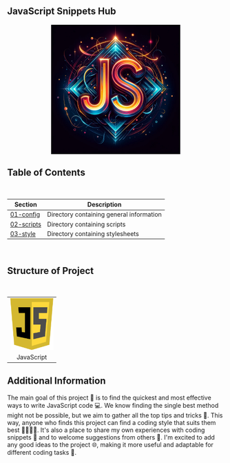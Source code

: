 ## JavaScript Snippets Hub

<p align="center">
  <img src="./00-config/02-assets/js_snippets.jpg" alt="V-Card Demo" height="300" style="border: 1px solid white; display: block; margin: 0 auto;">
</p>


## Table of Contents

<br>
<div class="center">

| Section              | Description                                |
|----------------------|--------------------------------------------|
|[01-config](./00-config/00-config.md) | Directory containing general information |
|[02-scripts](./02-scripts/00-Introduction.md) | Directory containing scripts |
|[03-style](./03-style/ITCSS.md) | Directory containing stylesheets |

</div>
<br>

## Structure of Project

<br>

<table align="center">
  <tr>
    <td align="center"><img src="./00-config/02-assets/js.png" height="120px" width="100px"></td>
  </tr>
  <tr>
    <td align="center">JavaScript</td>
  </tr>
</table>



## Additional Information

The main goal of this project 🎯 is to find the quickest and most effective ways to write JavaScript code 💻. We know finding the single best method might not be possible, but we aim to gather all the top tips and tricks 🏅. This way, anyone who finds this project can find a coding style that suits them best 👨‍💻👩‍💻. It's also a place to share my own experiences with coding snippets 📝 and to welcome suggestions from others 🤝. I'm excited to add any good ideas to the project 🌐, making it more useful and adaptable for different coding tasks 🔄.
